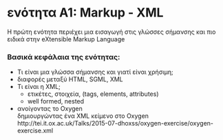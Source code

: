 <h1>ενότητα A1: Markup - XML</h1>
Η πρώτη ενότητα περιέχει μια εισαγωγή στις γλώσσες σήμανσης και πιο ειδικά στην eXtensible Markup Language</lb>


 <h3>Βασικά κεφάλαια της ενότητας:</h3>
<ul>
<li>Τι είναι μια γλώσσα σήμανσης και γιατί είναι χρήσιμη; </li>
<li>διαφορές μεταξύ HTML, SGML, XML</li>

<li>Τι είναι η XML; 
<ul>
<li>ετικέτες, στοιχεία,  (tags, elements, attributes) </li>
<li>well formed, nested </li></ul>
</li>

<li>ανοίγοντας το Oxygen</li>
δημιουργώντας ένα XML κείμενο στο Oxygen<lb/>
http://tei.it.ox.ac.uk/Talks/2015-07-dhoxss/oxygen-exercise/oxygen-exercise.xml

</ul>

